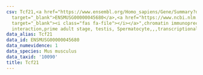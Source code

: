 ```yaml
---
csv: Tcf21,<a href="https://www.ensembl.org/Homo_sapiens/Gene/Summary?db=core;g=ENSMUSG00000045680"
  target="_blank">ENSMUSG00000045680</a>,<a href="https://www.ncbi.nlm.nih.gov/pubmed/25450459"
  target="_blank"><i class="fas fa-file"></i></a>",chromatin immunoprecipitation assay,direct
  interaction,prime adult stage, testis, Spermatocyte,,,transcriptional regulation,
data_alias: Tcf21
data_id: ENSMUSG00000045680
data_numevidence: 1
data_species: Mus musculus
data_taxid: '10090'
title: Tcf21
---
```

